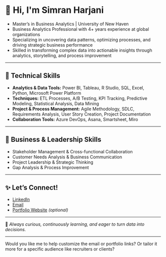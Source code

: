 # 👋 Hi, I'm Simran Harjani

- Master’s in Business Analytics | University of New Haven
- Business Analytics Professional with 4+ years experience at global organizations
- Specializing in uncovering data patterns, optimizing processes, and driving strategic business performance
- Skilled in transforming complex data into actionable insights through analytics, storytelling, and process improvement

---

## 🚀 Technical Skills

* **Analytics & Data Tools:** Power BI, Tableau, R Studio, SQL, Excel, Python, Microsoft Power Platform
* **Techniques:** ETL Processes, A/B Testing, KPI Tracking, Predictive Modeling, Statistical Analysis, Data Mining
* **Project & Process Management:** Agile Methodology, SDLC, Requirements Analysis, User Story Creation, Project Documentation
* **Collaboration Tools:** Azure DevOps, Asana, Smartsheet, Miro

---

## 💼 Business & Leadership Skills

* Stakeholder Management & Cross-functional Collaboration
* Customer Needs Analysis & Business Communication
* Project Leadership & Strategic Thinking
* Gap Analysis & Process Improvement

---

## ✨ Let’s Connect!

* [LinkedIn](https://linkedin.com/in/simranharjani)
* [Email](mailto:your.email@example.com)
* [Portfolio Website](https://yourportfolio.com) *(optional)*

---

📌 *Always curious, continuously learning, and eager to turn data into decisions.*

---

Would you like me to help customize the email or portfolio links? Or tailor it more for a specific audience like recruiters or clients?
